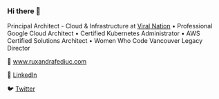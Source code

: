 ### Hi there 👋

Principal Architect - Cloud & Infrastructure at [Viral Nation](https://www.github.com/viralnation) • Professional Google Cloud Architect • Certified Kubernetes Administrator • AWS Certified Solutions Architect • Women Who Code Vancouver Legacy Director

:link: <a href="https://www.ruxandrafediuc.com" target="_blank">www.ruxandrafediuc.com</a>

:briefcase: <a href="https://www.linkedin.com/in/ruxandrafediuc" target="_blank">LinkedIn</a>

:bird: <a href="https://www.twitter.com/ruxandrafed" target="_blank">Twitter</a>

